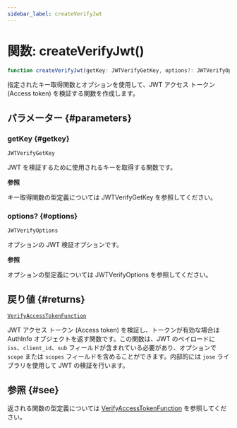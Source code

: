 ```yaml
---
sidebar_label: createVerifyJwt
---
```


# 関数: createVerifyJwt()

```ts
function createVerifyJwt(getKey: JWTVerifyGetKey, options?: JWTVerifyOptions): VerifyAccessTokenFunction;
```

指定されたキー取得関数とオプションを使用して、JWT アクセス トークン (Access token) を検証する関数を作成します。

## パラメーター {#parameters}

### getKey {#getkey}

`JWTVerifyGetKey`

JWT を検証するために使用されるキーを取得する関数です。

**参照**

キー取得関数の型定義については JWTVerifyGetKey を参照してください。

### options? {#options}

`JWTVerifyOptions`

オプションの JWT 検証オプションです。

**参照**

オプションの型定義については JWTVerifyOptions を参照してください。

## 戻り値 {#returns}

[`VerifyAccessTokenFunction`](/references/js/type-aliases/VerifyAccessTokenFunction.md)

JWT アクセス トークン (Access token) を検証し、トークンが有効な場合は AuthInfo オブジェクトを返す関数です。この関数は、JWT のペイロードに `iss`、`client_id`、`sub` フィールドが含まれている必要があり、オプションで `scope` または `scopes` フィールドを含めることができます。内部的には `jose` ライブラリを使用して JWT の検証を行います。

## 参照 {#see}

返される関数の型定義については [VerifyAccessTokenFunction](/references/js/type-aliases/VerifyAccessTokenFunction.md) を参照してください。
